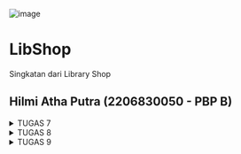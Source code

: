 ![image](https://github.com/hilmiatha/libshop-mobile/assets/108039453/e4b68e4d-d1bb-4501-8d65-94daa8131d1e)
# LibShop
Singkatan dari Library Shop
## Hilmi Atha Putra (2206830050 - PBP B)

<details>
<summary> TUGAS 7 </summary>

### Pertanyaan
1. Apa perbedaan utama antara stateless dan stateful widget dalam konteks pengembangan aplikasi Flutter?
2. Sebutkan seluruh widget yang kamu gunakan untuk menyelesaikan tugas ini dan jelaskan fungsinya masing-masing.
3. Jelaskan bagaimana cara kamu mengimplementasikan checklist di atas secara step-by-step (bukan hanya sekadar mengikuti tutorial)

### Jawaban
1. Stateless widget dalam Flutter adalah elemen dasar UI yang tidak memerlukan state yang dapat berubah. Widget ini tidak dapat berubah secara dinamis—mereka diinisialisasi dengan data tertentu dan mereka menampilkan UI berdasarkan data tersebut. Setiap kali informasi yang mereka tampilkan perlu diperbarui, Flutter akan menghancurkan widget lama dan menggantinya dengan yang baru yang menggunakan data terbaru. Ini membuat stateless widget menjadi pilihan yang tepat untuk bagian UI yang bersifat statis dan tidak memerlukan interaksi atau perubahan setelah widget tersebut dibuat, seperti ikon, teks, dan tombol yang tidak berubah saat diinteraksi pengguna.

    Di sisi lain, stateful widget sangat penting ketika aspek UI perlu mempertahankan state atau berubah sebagai tanggapan terhadap interaksi pengguna atau data yang berubah dari waktu ke waktu. Sebuah stateful widget memiliki siklus hidup yang memungkinkan pembuatan state saat widget dibuat dan memungkinkan perubahan pada state tersebut sepanjang waktu hidupnya. Ini dilakukan melalui metode setState() yang memberi tahu Flutter bahwa state telah berubah dan UI harus diperbarui untuk mencerminkan perubahan tersebut. Contoh penggunaan stateful widget termasuk form yang interaktif, slider, atau apapun yang memerlukan dialog atau input dari pengguna yang dapat berubah selama widget tersebut ditampilkan.

2. Terdapat 2 file .dart yang dibuat
    * main.dart
        
        Dalam main.dart, aplikasi Flutter dibentuk menggunakan `MaterialApp` sebagai pondasi utama, yang mengatur tema dan navigasi global aplikasi. `ThemeData` diterapkan untuk menyediakan tema yang konsisten melalui aplikasi, di mana `ColorScheme.fromSeed` digunakan untuk menghasilkan skema warna berdasarkan warna benih yang diberikan, yaitu Colors.indigo dalam kasus ini, menciptakan tampilan yang seragam dan menyenangkan secara visual. `AppBarTheme` secara khusus mengkonfigurasi tampilan dari AppBar di seluruh aplikasi, menetapkan background color menjadi indigo yang sama dengan tema. Widget MyApp menggambarkan inti dari aplikasi yang mengarah ke MyHomePage sebagai halaman utama yang akan ditampilkan kepada pengguna ketika aplikasi dibuka.
    * home.dart

        File menu.dart mendefinisikan MyHomePage, sebuah widget stateless yang berfungsi sebagai halaman utama dari aplikasi, menggunakan `Scaffold` untuk memberikan kerangka dasar dengan `AppBar` dan area konten yang dapat discroll dengan `SingleChildScrollView`. Di dalam Scaffold, `GridView.count` digunakan untuk menciptakan layout grid yang menampung elemen-elemen seperti ShopCard, yang merupakan representasi visual dari ShopItem dengan judul dan ikon. Setiap ShopCard adalah widget yang interaktif, dibungkus dalam `Material` dan `InkWell` untuk memberikan efek visual dan feedback sentuhan dengan menampilkan `SnackBar` ketika diklik. Widget `Column` dan `Padding` berperan dalam menyusun dan memberikan ruang antar elemen, sementara `Container`, `Center`, `Icon`, dan `Text` digunakan untuk menampilkan informasi dan ikonografi yang relevan dengan cara yang estetis dan fokus pada pengguna.

3. Checklist

* Membuat sebuah program Flutter baru dengan tema inventory seperti tugas-tugas sebelumnya.
    1. Melakukan instalasi flutter dan android studio
    2. Membuat project baru dengan nama libshop
* Membuat tiga tombol sederhana dengan ikon dan teks dan memunculkan snackbar
    1. Buat file dart baru dengan nama `menu.dart` pada folder `lib`
    2. Di awal file `menu.dart`, tambahkan `import 'package:flutter/material.dart';` untuk mengimpor paket Material Design yang menyediakan sebagian besar widget yang digunakan dalam aplikasi Flutter.
    3. Pindahkan kelas `MyHomePage` dari `main.dart` ke file `menu.dart` ini. Kelas ini akan bertanggung jawab untuk tampilan utama aplikasi. Hapus kelas `_MyHomePageState` karena kita akan membuat widget yang tidak memiliki state (stateless).

    ```
    import 'package:flutter/material.dart';

    class MyHomePage extends StatelessWidget {
        MyHomePage({Key? key}) : super(key: key);


        @override
        Widget build(BuildContext context) {
            ...
            return Scaffold(
            ...
        ...
    ```
    
    4. Buat kelas `ShopItem` dan `ShopCard` untuk membuat tombol dan snackbar yang dibutuhkan

    ```
    class ShopItem { //CLASS SHOPITEM
        final String name;
        final IconData icon;

        ShopItem(this.name, this.icon);
        }

    class ShopCard extends StatelessWidget {  //CLASS SHOPCARD
        final ShopItem item;

        const ShopCard(this.item, {super.key}); // Constructor

        @override
        Widget build(BuildContext context) {
            return Material(
            color: Colors.indigo,
            child: InkWell(
                // Area responsive terhadap sentuhan
                onTap: () {
                // Memunculkan SnackBar ketika diklik
                ScaffoldMessenger.of(context)
                    ..hideCurrentSnackBar()
                    ..showSnackBar(SnackBar(
                        content: Text("Kamu telah menekan tombol ${item.name}!")));
                },
                child: Container(
                // Container untuk menyimpan Icon dan Text
                padding: const EdgeInsets.all(8),
                child: Center(
                    child: Column(
                    mainAxisAlignment: MainAxisAlignment.center,
                    children: [
                        Icon(
                        item.icon,
                        color: Colors.white,
                        size: 30.0,
                        ),
                        const Padding(padding: EdgeInsets.all(3)),
                        Text(
                        item.name,
                        textAlign: TextAlign.center,
                        style: const TextStyle(color: Colors.white),
                        ),
                    ],
                    ),
                ),
                ),
            ),
            );
        }
        
    }
    ```

    5. Modifikasi `MyHomePage` untuk menampilkan tiga tombol yang dibutuhkan

        ```
        class MyHomePage extends StatelessWidget {
            MyHomePage({Key? key}) : super(key: key);
            final List<ShopItem> items = [
                ShopItem("Lihat Item", Icons.checklist),
                ShopItem("Tambah Item", Icons.add_shopping_cart),
                ShopItem("Logout", Icons.logout),
            ];

            @override
            Widget build(BuildContext context) {
                // This method is rerun every time setState is called, for instance as done
                // by the _incrementCounter method above.
                //
                // The Flutter framework has been optimized to make rerunning build methods
                // fast, so that you can just rebuild anything that needs updating rather
                // than having to individually change instances of widgets.
                return Scaffold(
                appBar: AppBar(
                    title: const Text(
                    'Libshop',
                    ),
                ),
                body: SingleChildScrollView(
                    // Widget wrapper yang dapat discroll
                    child: Padding(
                    padding: const EdgeInsets.all(10.0), // Set padding dari halaman
                    child: Column(
                        // Widget untuk menampilkan children secara vertikal
                        children: <Widget>[
                        const Padding(
                            padding: EdgeInsets.only(top: 10.0, bottom: 10.0),
                            // Widget Text untuk menampilkan tulisan dengan alignment center dan style yang sesuai
                            child: Text(
                            'Library Shop', // Text yang menandakan toko
                            textAlign: TextAlign.center,
                            style: TextStyle(
                                fontSize: 30,
                                fontWeight: FontWeight.bold,
                            ),
                            ),
                        ),
                        // Grid layout
                        GridView.count(
                            // Container pada card kita.
                            primary: true,
                            padding: const EdgeInsets.all(20),
                            crossAxisSpacing: 10,
                            mainAxisSpacing: 10,
                            crossAxisCount: 3,
                            shrinkWrap: true,
                            children: items.map((ShopItem item) {
                            // Iterasi untuk setiap item
                            return ShopCard(item);
                            }).toList(),
                        ),
                        ],
                    ),
                    ),
                ),
                );
            }
            }
        ```
</details>

<details>
<summary> TUGAS 8 </summary>

### Pertanyaan
1. Jelaskan perbedaan antara Navigator.push() dan Navigator.pushReplacement(), disertai dengan contoh mengenai penggunaan kedua metode tersebut yang tepat!
2. Jelaskan masing-masing layout widget pada Flutter dan konteks penggunaannya masing-masing!
3. Sebutkan apa saja elemen input pada form yang kamu pakai pada tugas kali ini dan jelaskan mengapa kamu menggunakan elemen input tersebut!
4. Bagaimana penerapan clean architecture pada aplikasi Flutter?
5. Jelaskan bagaimana cara kamu mengimplementasikan checklist di atas secara step-by-step! (bukan hanya sekadar mengikuti tutorial)

### Jawaban

1. Navigator.push() dan Navigator.pushReplacement() adalah dua metode yang digunakan dalam Flutter untuk menavigasi antara halaman atau layar aplikasi.

    Navigator.push() digunakan untuk menambahkan halaman baru ke dalam tumpukan navigasi, sehingga pengguna dapat kembali ke halaman sebelumnya dengan menekan tombol kembali pada perangkat mereka. Contoh penggunaannya adalah ketika pengguna menekan tombol untuk membuka halaman detail dari suatu item pada daftar, maka halaman detail akan ditambahkan ke dalam tumpukan navigasi.

    Sedangkan Navigator.pushReplacement() digunakan untuk mengganti halaman saat ini dengan halaman baru. Dalam hal ini, ketika pengguna menekan tombol kembali pada perangkat mereka, mereka akan langsung kembali ke halaman sebelumnya sebelum halaman saat ini. Contoh penggunaannya adalah ketika pengguna menyelesaikan suatu tugas pada halaman saat ini dan ingin kembali ke halaman sebelumnya, maka halaman saat ini akan diganti dengan halaman baru yang menampilkan pesan sukses atau ringkasan dari tugas yang telah selesai.

2. Layout widget pada Flutter adalah widget yang digunakan untuk mengatur tata letak atau susunan dari widget-widget lainnya. Berikut adalah beberapa layout widget pada Flutter beserta konteks penggunaannya:

    * Container: Widget ini digunakan untuk membuat kotak yang dapat diatur ukurannya, warnanya, dan dekorasinya. Container juga dapat digunakan untuk mengatur jarak antar widget dengan menggunakan properti padding dan margin.

    * Row dan Column: Widget ini digunakan untuk mengatur tata letak secara horizontal (Row) atau vertikal (Column). Widget-widget yang ditempatkan di dalam Row atau Column akan diatur secara berurutan dari kiri ke kanan (Row) atau dari atas ke bawah (Column).

    * Stack: Widget ini digunakan untuk menumpuk widget-widget di atas satu sama lain. Widget-widget yang ditempatkan di dalam Stack akan ditumpuk sesuai dengan urutan penempatannya.

    * Expanded: Widget ini digunakan untuk mengisi ruang kosong yang tersisa pada Row atau Column. Widget yang ditempatkan di dalam Expanded akan diberikan ukuran yang tersisa setelah widget lainnya sudah diberikan ukuran.

    * ListView: Widget ini digunakan untuk menampilkan daftar widget secara berurutan. ListView dapat digunakan untuk menampilkan daftar yang panjang atau tidak terbatas.

    * GridView: Widget ini digunakan untuk menampilkan daftar widget dalam bentuk grid. GridView dapat digunakan untuk menampilkan daftar yang berisi banyak item dengan ukuran yang sama.

    * Wrap: Widget ini digunakan untuk menampilkan daftar widget dalam bentuk baris yang dapat melintasi beberapa baris. Widget-widget yang ditempatkan di dalam Wrap akan diatur secara berurutan dari kiri ke kanan dan dari atas ke bawah.

    * SizedBox: Widget ini digunakan untuk membuat kotak kosong dengan ukuran tertentu. SizedBox dapat digunakan untuk memberikan jarak antar widget atau untuk membuat widget dengan ukuran yang spesifik.

    Setiap layout widget memiliki kegunaannya masing-masing dan dapat digunakan sesuai dengan kebutuhan dalam membuat tata letak pada aplikasi Flutter.

3. Terdapat 3 elemen input yaitu `name` buku untuk menyimpan nama buku, `amount` untuk menyimpan jumlah buku, dan `description` untuk menyimpan deskripsi buku. Ketiga elemen input ini digunakan untuk mengisi data buku yang akan ditambahkan ke dalam database.

4. Clean Architecture adalah sebuah konsep arsitektur perangkat lunak yang bertujuan untuk memisahkan kode menjadi beberapa lapisan dengan tujuan agar kode menjadi lebih mudah dipahami, diuji, dan diubah. Penerapan Clean Architecture pada aplikasi Flutter dapat dilakukan dengan mengikuti prinsip-prinsip berikut:

    1. Memisahkan kode menjadi beberapa lapisan, yaitu:
        - Presentation Layer: berisi kode yang berhubungan dengan tampilan aplikasi, seperti widget dan state management.
        - Domain Layer: berisi kode yang berhubungan dengan bisnis logic aplikasi, seperti use case dan model.
        - Data Layer: berisi kode yang berhubungan dengan pengambilan dan penyimpanan data, seperti repository dan data source.

    2. Menggunakan Dependency Injection untuk menghubungkan antar lapisan. Dependency Injection adalah sebuah teknik yang digunakan untuk memasukkan objek yang dibutuhkan oleh suatu kelas melalui konstruktor atau setter, sehingga kelas tersebut tidak perlu membuat objek tersebut sendiri.

    3. Menggunakan Interface untuk memisahkan antara implementasi dan definisi. Interface adalah sebuah kontrak yang digunakan untuk mendefinisikan perilaku suatu kelas. Dengan menggunakan interface, kita dapat memisahkan antara implementasi dan definisi, sehingga kode menjadi lebih mudah diuji dan diubah.

    4. Menggunakan Unit Test untuk menguji setiap lapisan secara terpisah. Unit Test adalah sebuah teknik yang digunakan untuk menguji kode secara terpisah, sehingga kita dapat memastikan bahwa setiap lapisan berfungsi dengan baik.

    Dalam penerapan Clean Architecture pada aplikasi Flutter, kita dapat menggunakan beberapa library seperti Provider untuk state management, Dio untuk HTTP request, dan Hive untuk penyimpanan data lokal. Dengan menggunakan library-library tersebut, kita dapat memisahkan kode menjadi beberapa lapisan dan mengikuti prinsip-prinsip Clean Architecture dengan lebih mudah.

5. 
    1. Membuat minimal satu halaman baru pada aplikasi, yaitu halaman formulir tambah item baru
        * buat direktori baru dengan nama `screens` dan buat file dart baru bernama `shoplist_form.dart` di dalamnya.
        * buatlah stateful widget bernama `ShopFormPage`
        * membuat form dengan global key dengan menambahkan `final _formKey = GlobalKey<FormState>();` serta elemen input yang dibutuhkan, yaitu `name`, `amount`, dan `description`.
        * buatlah form dalam body scaffold dan tambahkan validasi untuk semua elemen input. lalu tambahkan tombol save yang akan menampilkan dialog ketika berhasil disimpan.
        ```
        body: Form(
            key: _formKey,
            child: SingleChildScrollView(
            child: Column(
                crossAxisAlignment: CrossAxisAlignment.start,
                children: [
                    Padding(
                    padding: const EdgeInsets.all(8.0),
                    child: TextFormField(
                        decoration: InputDecoration(
                        hintText: "Nama Buku",
                        labelText: "Nama Buku",
                        border: OutlineInputBorder(
                            borderRadius: BorderRadius.circular(5.0),
                        ),
                        ),
                        onChanged: (String? value) {
                        setState(() {
                            _name = value!;
                        });
                        },
                        validator: (String? value) {
                        if (value == null || value.isEmpty) {
                            return "Nama tidak boleh kosong!";
                        }
                        return null;
                        },
                    ),
                    ),
                    Padding(
                    padding: const EdgeInsets.all(8.0),
                    child: TextFormField(
                        decoration: InputDecoration(
                        hintText: "Jumlah",
                        labelText: "Jumlah",
                        border: OutlineInputBorder(
                            borderRadius: BorderRadius.circular(5.0),
                        ),
                        ),
                        onChanged: (String? value) {
                        setState(() {
                            _amount = int.parse(value!);
                        });
                        },
                        validator: (String? value) {
                        if (value == null || value.isEmpty) {
                            return "Harga tidak boleh kosong!";
                        }
                        if (int.tryParse(value) == null) {
                            return "Harga harus berupa angka!";
                        }
                        return null;
                        },
                    ),
                ),
                    Padding(
                    padding: const EdgeInsets.all(8.0),
                    child: TextFormField(
                    decoration: InputDecoration(
                        hintText: "Deskripsi",
                        labelText: "Deskripsi",
                        border: OutlineInputBorder(
                        borderRadius: BorderRadius.circular(5.0),
                        ),
                    ),
                    onChanged: (String? value) {
                        setState(() {
                        _description = value!;
                        });
                    },
                    validator: (String? value) {
                        if (value == null || value.isEmpty) {
                        return "Deskripsi tidak boleh kosong!";
                        }
                        return null;
                    },
                    ),
                ),
                Align(
                    alignment: Alignment.bottomCenter,
                    child: Padding(
                    padding: const EdgeInsets.all(8.0),
                    child: ElevatedButton(
                    style: ButtonStyle(
                        backgroundColor:
                        MaterialStateProperty.all(Colors.indigo),
                    ),
                    onPressed: () {
                        if (_formKey.currentState!.validate()) {
                        showDialog(
                            context: context,
                            builder: (context) {
                            return AlertDialog(
                                title: const Text('Buku berhasil tersimpan'),
                                content: SingleChildScrollView(
                                child: Column(
                                    crossAxisAlignment:
                                    CrossAxisAlignment.start,
                                    children: [
                                    Text('Nama: $_name'),
                                    Text('Jumlah: $_amount'),
                                    Text('Nama: $_description'),
                                    ],
                                ),
                                ),
                                actions: [
                                TextButton(
                                    child: const Text('OK'),
                                    onPressed: () {
                                    Navigator.pop(context);
                                    },
                                ),
                                ],
                            );
                            },
                        );
                        onPressed(context);
                        }
                        _formKey.currentState!.reset();
                    },
                    child: const Text(
                        "Save",
                        style: TextStyle(color: Colors.white),
                    ),
                    ),
                ),
                ),
            ]),
        ),
        )
        ```
    2. Mengarahkan pengguna ke halaman form tambah item baru ketika menekan tombol Tambah Item pada halaman utama.
        * Pada bagian onTap pada `ShopCard`, manfaatkan fungsi dari widget navigator yaitu `Navigator.push()` untuk menambahkan halaman baru ke dalam tumpukan navigasi.
        ```
        if (item.name == "Tambah Item") {
            Navigator.push(context,
                MaterialPageRoute(builder: (context) => const ShopFormPage()));
          }
        ```
    3.  Membuat sebuah drawer pada aplikasi 
        * dalam direktori widgets tambahkan file dart baru dengan nama `left_drawer.dart`. buatlah drawer header. Lalu buatlah widget ListTile untuk menyimpan menu-menu yang akan ditampilkan pada drawer. Jangan lupa gunakan widget navigator untuk mengarahkan pengguna ke halaman yang diinginkan.
        ```
        ...
        ListTile(
            leading: const Icon(Icons.home_outlined),
            title: const Text('Halaman Utama'),
            // Bagian redirection ke MyHomePage
            onTap: () {
              Navigator.pushReplacement(
                  context,
                  MaterialPageRoute(
                    builder: (context) => MyHomePage(),
                  ));
            },
          ),
          ListTile(
            leading: const Icon(Icons.add_shopping_cart),
            title: const Text('Tambah Item'),
            // Bagian redirection ke ShopFormPage
            onTap: () {
              Navigator.pushReplacement(
                  context,
                  MaterialPageRoute(
                    builder: (context) => const ShopFormPage(),
                  ));
            },
          ),
          ListTile(
            leading: const Icon(Icons.library_books),
            title: const Text('Lihat Bukumu'),
            onTap: () {
              Navigator.pushReplacement(
                  context,
                  MaterialPageRoute(
                    builder: (context) => const DataBukuPage(),
                  ));
            },
          ),
        ...
        ``` 
6. BONUS
    
    buatlah class `Buku` pada `shoplist_form.dart` untuk menginisiasi objek buku saat menekan tombol save (apabila valid). lalu buat `globals.dart` untuk menyimpan semua variabel global, dalam konteks ini untuk menyimpan list buku yang telah dibuat. Kemudian buat tampilan baru yaitu `data_buku.dart` untuk menampilkan list buku yang telah dibuat. jangan lupa buat ListTile baru di dalam drawer dan lakukan routing untuk menuju page `data_buku.dart`

</details>


<details>
<summary> TUGAS 9 </summary>

### Pertanyaan :
1. Apakah bisa kita melakukan pengambilan data JSON tanpa membuat model terlebih dahulu? Jika iya, apakah hal tersebut lebih baik daripada membuat model sebelum melakukan pengambilan data JSON?
2. Jelaskan fungsi dari CookieRequest dan jelaskan mengapa instance CookieRequest perlu untuk dibagikan ke semua komponen di aplikasi Flutter
3.  Jelaskan mekanisme pengambilan data dari JSON hingga dapat ditampilkan pada Flutter.
4. Jelaskan mekanisme autentikasi dari input data akun pada Flutter ke Django hingga selesainya proses autentikasi oleh Django dan tampilnya menu pada Flutter.
5. Sebutkan seluruh widget yang kamu pakai pada tugas ini dan jelaskan fungsinya masing-masing.
6. Jelaskan bagaimana cara kamu mengimplementasikan checklist di atas secara step-by-step! (bukan hanya sekadar mengikuti tutorial).


### Jawaban :
1. Ya, kita bisa melakukan pengambilan data JSON tanpa membuat model terlebih dahulu. Namun, membuat model sebelum melakukan pengambilan data JSON memiliki beberapa keuntungan:

    * Type Safety: Dengan membuat model, kita dapat menentukan tipe data yang tepat untuk setiap properti dalam JSON. Ini membantu mencegah kesalahan tipe data saat mengakses data JSON.

    * Code Readability: Dengan model yang jelas, kode menjadi lebih mudah dibaca dan dipahami. Model memberikan struktur yang terorganisir untuk data JSON, sehingga memudahkan pengembang dalam memahami bagaimana data JSON diakses dan digunakan.

    * Autocomplete dan Code Suggestions: Dalam banyak IDE, ketika kita menggunakan model, kita dapat memanfaatkan fitur autocomplete dan saran kode. IDE akan memberikan saran tentang properti yang tersedia dalam model saat kita menulis kode, sehingga mempercepat proses pengembangan.

    * Data Validation: Dengan model, kita dapat menerapkan validasi data. Kita dapat menentukan aturan validasi untuk setiap properti dalam model, sehingga memastikan bahwa data yang diterima sesuai dengan harapan.

    Meskipun kita bisa melakukan pengambilan data JSON tanpa membuat model terlebih dahulu, membuat model sebelumnya memiliki banyak manfaat dan disarankan untuk meningkatkan kualitas dan keamanan kode.

2. Kelas CookieRequest adalah kelas yang bertanggung jawab untuk membuat dan mengelola permintaan HTTP yang melibatkan cookie. Ini digunakan untuk mengirim permintaan ke server yang memerlukan informasi cookie untuk otentikasi atau sesi.

    Instance CookieRequest perlu dibagikan ke semua komponen di aplikasi Flutter agar informasi cookie dapat diakses dan digunakan secara konsisten di seluruh aplikasi. Ketika instance CookieRequest dibagikan, semua komponen dapat menggunakan instance yang sama untuk mengirim permintaan HTTP dengan cookie yang sama.

    Ini penting karena ketika aplikasi berinteraksi dengan server, informasi cookie yang diperoleh dari respons server harus disimpan dan digunakan dalam permintaan selanjutnya. Jika setiap komponen memiliki instance CookieRequest yang terpisah, maka setiap komponen akan memiliki informasi cookie yang berbeda, yang dapat menyebabkan masalah dalam otentikasi atau sesi.

    Dengan membagikan instance CookieRequest ke semua komponen, kita memastikan bahwa semua komponen menggunakan informasi cookie yang sama. Ini memastikan konsistensi dalam otentikasi atau sesi di seluruh aplikasi.

3. Untuk mengambil data dari JSON dan menampilkannya di Flutter, Anda dapat mengikuti langkah-langkah berikut:

    * Membaca data JSON: Pertama, Anda perlu mengambil data JSON dari sumbernya. Ini bisa berupa API endpoint, file JSON lokal, atau sumber data lainnya. Anda dapat menggunakan package http untuk mengirim permintaan HTTP ke API endpoint dan mendapatkan respons JSON. Jika Anda memiliki file JSON lokal, Anda dapat menggunakan package dart:convert untuk membaca file tersebut.

    * Parsing data JSON: Setelah Anda mendapatkan respons JSON, langkah selanjutnya adalah mem-parsing data tersebut agar dapat digunakan di Flutter. Anda dapat menggunakan package dart:convert untuk mengubah respons JSON menjadi objek Dart yang dapat Anda gunakan di aplikasi Flutter. Misalnya, Anda dapat menggunakan metode jsonDecode() untuk mengubah respons JSON menjadi objek Dart.

    * Membuat model data: Untuk mempermudah penggunaan data JSON di aplikasi Flutter, Anda dapat membuat model data yang sesuai dengan struktur JSON. Model data ini akan mewakili entitas atau objek dalam JSON. Anda dapat membuat kelas Dart dengan properti yang sesuai dengan struktur JSON dan metode untuk mengonversi objek Dart menjadi JSON dan sebaliknya. Ini akan membantu dalam mengakses dan memanipulasi data JSON dengan lebih mudah.

    * Menampilkan data di Flutter: Setelah Anda memiliki data JSON yang sudah diparsing dan model data yang sesuai, Anda dapat menampilkannya di aplikasi Flutter. Anda dapat menggunakan widget seperti ListView, GridView, atau DataTable untuk menampilkan data dalam bentuk daftar, grid, atau tabel. Anda dapat mengakses properti dari objek model data untuk menampilkan nilai-nilai yang relevan di widget.

4. Mekanisme autentikasi antara Flutter dan Django melibatkan beberapa langkah. Berikut adalah langkah-langkah umum yang terjadi dalam proses autentikasi dari input data akun pada Flutter hingga selesainya proses autentikasi oleh Django dan tampilnya menu pada Flutter:

    Pengguna memasukkan data akun pada aplikasi Flutter, seperti nama pengguna dan kata sandi.
    Aplikasi Flutter mengirim permintaan HTTP ke server Django yang berisi data akun yang dimasukkan oleh pengguna.
    Server Django menerima permintaan dan memeriksa data akun yang diterima.
    Django menggunakan mekanisme autentikasi bawaan atau pustaka autentikasi pihak ketiga, seperti Django REST Framework, untuk memverifikasi data akun yang diterima.
    Jika data akun valid, Django akan menghasilkan token akses atau sesi yang unik untuk pengguna tersebut.
    Server Django mengirimkan token akses atau sesi kembali ke aplikasi Flutter sebagai respons.
    Aplikasi Flutter menyimpan token akses atau sesi yang diterima untuk digunakan dalam permintaan selanjutnya.
    Setiap kali pengguna ingin mengakses menu atau fitur yang memerlukan autentikasi, aplikasi Flutter akan menyertakan token akses atau sesi dalam permintaan HTTP ke server Django.
    Server Django memeriksa keabsahan token akses atau sesi yang diterima dari aplikasi Flutter.
    Jika token akses atau sesi valid, server Django mengizinkan akses ke menu atau fitur yang diminta.
    Server Django mengirimkan data menu atau fitur yang diminta kembali ke aplikasi Flutter sebagai respons.
    Aplikasi Flutter menampilkan menu atau fitur yang diterima dari server Django kepada pengguna.
    Dalam proses ini, token akses atau sesi digunakan untuk mengidentifikasi dan mengotentikasi pengguna di setiap permintaan yang dilakukan oleh aplikasi Flutter ke server Django. Token ini memastikan bahwa hanya pengguna yang terotentikasi yang dapat mengakses menu atau fitur yang memerlukan autentikasi.

5. Terdapat 2 widget yang digunakan yaitu left_drawer untuk menampilkan drawer dan shop_card sebagai tombol card pada menu

6.  *  Memastikan deployment proyek tugas Django kamu telah berjalan dengan baik.
        * Sudah berjalan dengan baik bisa diakses di https://hilmi-atha-tugas.pbp.cs.ui.ac.id/
    * Membuat halaman login pada proyek tugas Flutter.
        * Mmembuat screen baru dengan nama `login.dart` pada folder `screens` dan membuat stateful widget bernama `LoginPage`. Ubah `main.dart` untuk mengarahkan ke halaman login.
    * Mengintegrasikan sistem autentikasi Django dengan proyek tugas Flutter.
        * Membuat app baru pada projek django yaitu `authentication` buat fungsi views untuk login dan atur routing yang diperlukan.
        * akses fungsi tersebut pada file `login.dart` dengan menggunakan package `http` dan `dart:convert` untuk mengirim data ke server dan menerima responsnya.
    * Membuat model kustom sesuai dengan proyek aplikasi Django.
        * dapatkan endpoint json pada projek django sebelumnya.
        * convert json menjadi model dengan menggunakan package `quicktype`
        * buat dierectory `models` dan buat model `item.dart` dan paste hasil convert json tadi.
    * Membuat halaman yang berisi daftar semua item yang terdapat pada endpoint JSON di Django yang telah kamu deploy.
        * buat screens baru untuk menampilkan semua data yaitu `list_dart.dart`
        * buat stateful widget bernama `ProductPage`lalu buatlah fungsi untuk fetch data pada proyek django
        * tampilkan semua iterasi data yang diambil dari proyek django dengan menggunakan widget `FutureBuilder`
    * Membuat halaman detail untuk setiap item yang terdapat pada halaman daftar Item.
        * dalam listbuilder pada screen `list_dart.dart` tambahkan `onTap` untuk mengarahkan ke halaman detail
        * buatlah screen baru dengan nama `detail.dart` dan buat stateful widget bernama `DetailPage`
        * tampilkan semua atribut data dan tambahkan tombol back untuk kembali ke halaman sebelumnya




</details>
